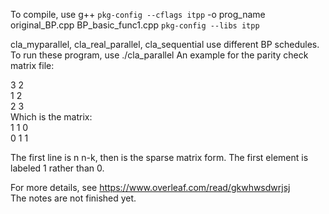 To compile, use 
g++   `pkg-config --cflags itpp` -o prog_name original_BP.cpp  BP_basic_func1.cpp  `pkg-config --libs itpp`

cla_myparallel, cla_real_parallel, cla_sequential use different BP schedules. To run these program, use 
./cla_parallel  <file stored a parity check matrix> <error probability> <number of codewords> <max  iterations>
An example for the parity check matrix file:
  
3 2  
1 2   
2 3  
 Which is the matrix:  
  1 1 0  
  0 1 1  
  
The first line is n n-k, then is the sparse matrix form. The first element is labeled 1 rather than 0.
  
 For more details, see 
  https://www.overleaf.com/read/gkwhwsdwrjsj  
  The notes are not finished yet.
  
